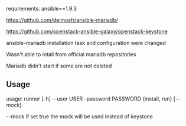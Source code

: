 requirements:
ansible==1.9.3

https://github.com/deimosfr/ansible-mariadb/

https://github.com/openstack-ansible-galaxy/openstack-keystone

ansible-mariadb installation task and configuration were changed

Wasn't able to intall from official mariadb repositories

Mariadb didn't start if some are not deleted

## Usage

usage: runner [-h] --user USER -password PASSWORD {install, run} [--mock]

--mock if set true the mock will be used instead of keystone
